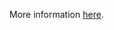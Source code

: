 More information [here](https://docs.bridgecrew.io/docs/ensure-allow-access-to-azure-services-for-postgresql-database-server-is-disabled).
